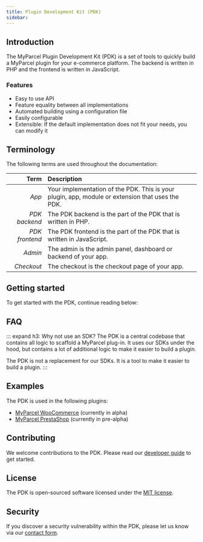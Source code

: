 ```yaml
---
title: Plugin Development Kit (PDK)
sidebar:
---
```


## Introduction

The MyParcel Plugin Development Kit (PDK) is a set of tools to quickly build a MyParcel plugin for your e-commerce platform. The backend is written in PHP and the frontend is written in JavaScript.

### Features

- Easy to use API
- Feature equality between all implementations
- Automated building using a configuration file
- Easily configurable
- Extensible: If the default implementation does not fit your needs, you can modify it

## Terminology

The following terms are used throughout the documentation:

|           Term | Description                                                                                      |
| -------------: | :----------------------------------------------------------------------------------------------- |
|          _App_ | Your implementation of the PDK. This is your plugin, app, module or extension that uses the PDK. |
|  _PDK backend_ | The PDK backend is the part of the PDK that is written in PHP.                                   |
| _PDK frontend_ | The PDK frontend is the part of the PDK that is written in JavaScript.                           |
|        _Admin_ | The admin is the admin panel, dashboard or backend of your app.                                  |
|     _Checkout_ | The checkout is the checkout page of your app.                                                   |

## Getting started

To get started with the PDK, continue reading below:

<Stack class="grid-flow-col gap-4">
  <Cta title="Backend" aria-label="To the backend documentation" link="./10.backend/" class="items-center" icon="myparcel" />
  <Cta title="Frontend" aria-label="To the frontend documentation" link="./20.frontend/" class="items-center" icon="myparcel" />
</Stack>

## FAQ

::: expand h3: Why not use an SDK?
The PDK is a central codebase that contains all logic to scaffold a MyParcel plug-in. It uses our SDKs under the hood, but contains a lot of additional logic to make it easier to build a plugin.

The PDK is not a replacement for our SDKs. It is a tool to make it easier to build a plugin.
:::

## Examples

The PDK is used in the following plugins:

- [MyParcel WooCommerce](https://github.com/myparcelnl/woocommerce/tree/alpha) (currently in alpha)
- [MyParcel PrestaShop](https://github.com/myparcelnl/prestashop/tree/alpha) (currently in pre-alpha)

## Contributing

We welcome contributions to the PDK. Please read our [developer guide](https://github.com/myparcelnl/developer/blob/main/DEVELOPERS.md) to get started.

## License

The PDK is open-sourced software licensed under the [MIT license](https://opensource.org/licenses/MIT).

## Security

If you discover a security vulnerability within the PDK, please let us know via our [contact form](/contact/).

